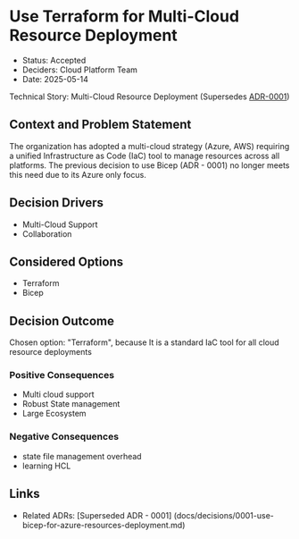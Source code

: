 # Use Terraform for Multi-Cloud Resource Deployment

* Status: Accepted
* Deciders: Cloud Platform Team
* Date: 2025-05-14

Technical Story: Multi-Cloud Resource Deployment (Supersedes [ADR-0001](./0001-use-bicep-for-azure-resources-deployment.md))

## Context and Problem Statement

The organization has adopted a multi-cloud strategy (Azure, AWS) requiring a unified Infrastructure as Code (IaC) tool to manage resources across all platforms. The previous decision to use Bicep (ADR - 0001) no longer meets this need due to its Azure only focus.

## Decision Drivers

* Multi-Cloud Support
* Collaboration

## Considered Options

* Terraform
* Bicep

## Decision Outcome

Chosen option: "Terraform", because It is a standard IaC tool for all cloud resource deployments

### Positive Consequences

* Multi cloud support
* Robust State management
* Large Ecosystem

### Negative Consequences

* state file management overhead
* learning HCL

## Links

* Related ADRs: [Superseded ADR - 0001] (docs/decisions/0001-use-bicep-for-azure-resources-deployment.md)
